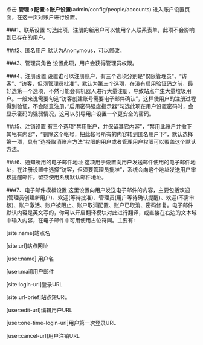 点击 **管理->配置->账户设置**(admin/config/people/accounts) 进入账户设置页面，在这一页对账户进行设置。

###1、联系设置
勾选此项，注册的新用户可以使用个人联系表单，此项不会影响到已存在的用户。

###2、匿名用户
默认为Anonymous，可以修改。

###3、管理员角色
设置此项，用户会获得管理员权限。

###4、注册设置
设置谁可以注册账户，有三个选项分别是“仅限管理员”、“访客”、“访客，但须管理员批准”，默认为第三个选项，在没有启用验证码之前，最好选第一个选项，不然可能会有机器人进行大量注册，导致站点产生大量垃圾用户。一般来说需要勾选“访客创建账号需要电子邮件确认”，这样使用户的注册过程得到验证，不会随意注册。”启用密码强度指示器”勾选此项在用户设置密码时，会显示密码的强弱情况，这可以引导用户设置一个更安全的密码。

###5、注销设置
有三个选项“禁用账户，并保留其它内容”，“禁用此账户并撤下其甩有内容”，“删除这个帐号，把此帐号所有的内容转到匿名用户下”，默认选择第一项，具有”选择取消账户方法”权限的用户或者管理用户权限可以覆盖这个默认方法。

###6、通知所用的电子邮件地址
这项用于设置向用户发送邮件使用的电子邮件地址，在注册设置中选择”访客，但须要管理员批准”，系统会向这个地址发送用户审核提醒邮件。留空使用系统默认邮件地址。

###7、电子邮件模板设置
这里设置向用户发送电子邮件的内容，主要包括欢迎(管理员创建新用户)、欢迎(等待批准)、管理员(用户等待确认提醒)、欢迎(不需审核)、账户激活、账户被阻止、账户取消配置、账户已取消、密码修复。电子邮件默认内容是英文写的，你可以开启翻译模块对此进行翻译，或直接在右边的文本域中输入内容，在电子邮件中可用使用占位符同。主要有:

[site:name]站点名

[site:url]站点网址

[user:name] 用户名

[user:mail]用户邮件

[site:login-url]登录URL

[site:url-brief]站点短URL

[user:edit-url]编辑用户URL

[user:one-time-login-url]用户第一次登录URL

[user:cancel-url]用户注销URL